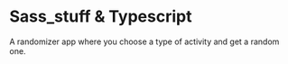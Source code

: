 # Sass_stuff & Typescript

A randomizer app where you choose a type of activity and get a random one.
